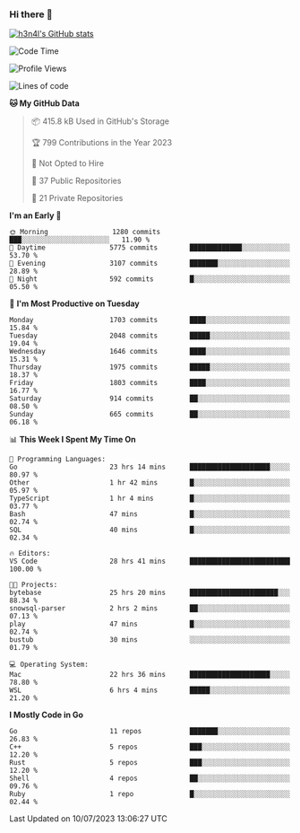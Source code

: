 ### Hi there 👋

[![h3n4l's GitHub stats](https://github-readme-stats.vercel.app/api?username=h3n4l&count_private=true&show_icons=true&theme=radical)](https://github.com/h3n4l/github-readme-stats)

<!--START_SECTION:waka-->
![Code Time](http://img.shields.io/badge/Code%20Time-1%2C401%20hrs%2027%20mins-blue)

![Profile Views](http://img.shields.io/badge/Profile%20Views-0-blue)

![Lines of code](https://img.shields.io/badge/From%20Hello%20World%20I%27ve%20Written-2.4%20million%20lines%20of%20code-blue)

**🐱 My GitHub Data** 

> 📦 415.8 kB Used in GitHub's Storage 
 > 
> 🏆 799 Contributions in the Year 2023
 > 
> 🚫 Not Opted to Hire
 > 
> 📜 37 Public Repositories 
 > 
> 🔑 21 Private Repositories 
 > 
**I'm an Early 🐤** 

```text
🌞 Morning                1280 commits        ███░░░░░░░░░░░░░░░░░░░░░░   11.90 % 
🌆 Daytime                5775 commits        █████████████░░░░░░░░░░░░   53.70 % 
🌃 Evening                3107 commits        ███████░░░░░░░░░░░░░░░░░░   28.89 % 
🌙 Night                  592 commits         █░░░░░░░░░░░░░░░░░░░░░░░░   05.50 % 
```
📅 **I'm Most Productive on Tuesday** 

```text
Monday                   1703 commits        ████░░░░░░░░░░░░░░░░░░░░░   15.84 % 
Tuesday                  2048 commits        █████░░░░░░░░░░░░░░░░░░░░   19.04 % 
Wednesday                1646 commits        ████░░░░░░░░░░░░░░░░░░░░░   15.31 % 
Thursday                 1975 commits        █████░░░░░░░░░░░░░░░░░░░░   18.37 % 
Friday                   1803 commits        ████░░░░░░░░░░░░░░░░░░░░░   16.77 % 
Saturday                 914 commits         ██░░░░░░░░░░░░░░░░░░░░░░░   08.50 % 
Sunday                   665 commits         ██░░░░░░░░░░░░░░░░░░░░░░░   06.18 % 
```


📊 **This Week I Spent My Time On** 

```text
💬 Programming Languages: 
Go                       23 hrs 14 mins      ████████████████████░░░░░   80.97 % 
Other                    1 hr 42 mins        █░░░░░░░░░░░░░░░░░░░░░░░░   05.97 % 
TypeScript               1 hr 4 mins         █░░░░░░░░░░░░░░░░░░░░░░░░   03.77 % 
Bash                     47 mins             █░░░░░░░░░░░░░░░░░░░░░░░░   02.74 % 
SQL                      40 mins             █░░░░░░░░░░░░░░░░░░░░░░░░   02.34 % 

🔥 Editors: 
VS Code                  28 hrs 41 mins      █████████████████████████   100.00 % 

🐱‍💻 Projects: 
bytebase                 25 hrs 20 mins      ██████████████████████░░░   88.34 % 
snowsql-parser           2 hrs 2 mins        ██░░░░░░░░░░░░░░░░░░░░░░░   07.13 % 
play                     47 mins             █░░░░░░░░░░░░░░░░░░░░░░░░   02.74 % 
bustub                   30 mins             ░░░░░░░░░░░░░░░░░░░░░░░░░   01.79 % 

💻 Operating System: 
Mac                      22 hrs 36 mins      ████████████████████░░░░░   78.80 % 
WSL                      6 hrs 4 mins        █████░░░░░░░░░░░░░░░░░░░░   21.20 % 
```

**I Mostly Code in Go** 

```text
Go                       11 repos            ███████░░░░░░░░░░░░░░░░░░   26.83 % 
C++                      5 repos             ███░░░░░░░░░░░░░░░░░░░░░░   12.20 % 
Rust                     5 repos             ███░░░░░░░░░░░░░░░░░░░░░░   12.20 % 
Shell                    4 repos             ██░░░░░░░░░░░░░░░░░░░░░░░   09.76 % 
Ruby                     1 repo              █░░░░░░░░░░░░░░░░░░░░░░░░   02.44 % 
```




 Last Updated on 10/07/2023 13:06:27 UTC
<!--END_SECTION:waka-->

